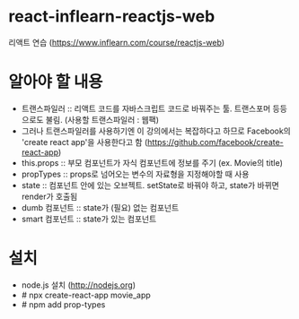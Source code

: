 # react-inflearn-reactjs-web
리액트 연습 (https://www.inflearn.com/course/reactjs-web)

# 알아야 할 내용
* 트랜스파일러 :: 리액트 코드를 자바스크립트 코드로 바꿔주는 툴. 트랜스포머 등등으로도 불림. (사용할 트랜스파일러 : 웹팩)
* 그러나 트랜스파일러를 사용하기엔 이 강의에서는 복잡하다고 하므로 Facebook의 'create react app'을 사용한다고 함 (https://github.com/facebook/create-react-app)
* this.props :: 부모 컴포넌트가 자식 컴포넌트에 정보를 주기 (ex. Movie의 title)
* propTypes :: props로 넘어오는 변수의 자료형을 지정해야할 때 사용 
* state :: 컴포넌트 안에 있는 오브젝트. setState로 바꿔야 하고, state가 바뀌면 render가 호출됨
* dumb 컴포넌트 :: state가 (필요) 없는 컴포넌트
* smart 컴포넌트 :: state가 있는 컴포넌트

# 설치
* node.js 설치 (http://nodejs.org)
* \# npx create-react-app movie_app
* \# npm add prop-types